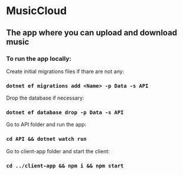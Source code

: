 # MusicCloud

## The app where you can upload and download music 

### To run the app locally:

Create initial migrations files if thare are not any:

### `dotnet ef migrations add <Name> -p Data -s API`

Drop the database if necessary:

### `dotnet ef database drop -p Data -s API`

Go to API folder and run the app:

### `cd API && dotnet watch run`

Go to client-app folder and start the client:

### `cd ../client-app && npm i && npm start`